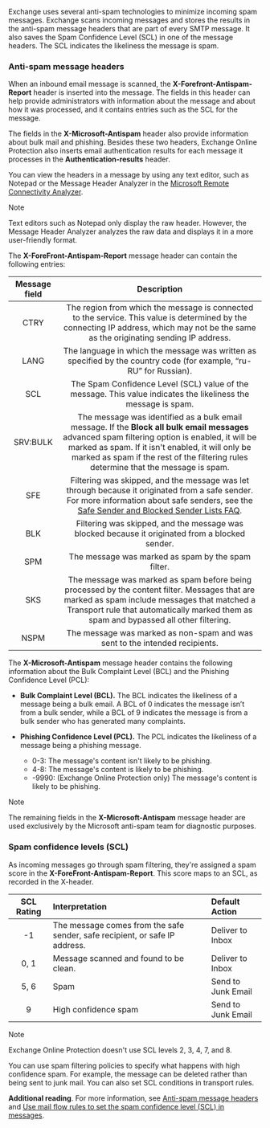 Exchange uses several anti-spam technologies to minimize incoming spam messages. Exchange scans incoming messages and stores the results in the anti-spam message headers that are part of every SMTP message. It also saves the Spam Confidence Level (SCL) in one of the message headers. The SCL indicates the likeliness the message is spam.

### Anti-spam message headers

When an inbound email message is scanned, the **X-Forefront-Antispam-Report** header is inserted into the message. The fields in this header can help provide administrators with information about the message and about how it was processed, and it contains entries such as the SCL for the message.

The fields in the **X-Microsoft-Antispam** header also provide information about bulk mail and phishing. Besides these two headers, Exchange Online Protection also inserts email authentication results for each message it processes in the **Authentication-results** header.

You can view the headers in a message by using any text editor, such as Notepad or the Message Header Analyzer in the [Microsoft Remote Connectivity Analyzer](https://testconnectivity.microsoft.com/tests/o365?azure-portal=true).

> [!NOTE]
> Text editors such as Notepad only display the raw header. However, the Message Header Analyzer analyzes the raw data and displays it in a more user-friendly format.

The **X-ForeFront-Antispam-Report** message header can contain the following entries:

| **Message field** |                                                                                                                                                        **Description**                                                                                                                                                        |
|:-----------------:|:-----------------------------------------------------------------------------------------------------------------------------------------------------------------------------------------------------------------------------------------------------------------------------------------------------------------------------:|
|       CTRY        |                                                                    The region from which the message is connected to the service. This value is determined by the connecting IP address, which may not be the same as the originating sending IP address.                                                                     |
|       LANG        |                                                                                                      The language in which the message was written as specified by the country code (for example, “ru-RU” for Russian).                                                                                                       |
|        SCL        |                                                                                                        The Spam Confidence Level (SCL) value of the message. This value indicates the likeliness the message is spam.                                                                                                         |
|     SRV:BULK      |                 The message was identified as a bulk email message. If the **Block all bulk email messages** advanced spam filtering option is enabled, it will be marked as spam. If it isn't enabled, it will only be marked as spam if the rest of the filtering rules determine that the message is spam.                 |
|        SFE        | Filtering was skipped, and the message was let through because it originated from a safe sender. For more information about safe senders, see the [Safe Sender and Blocked Sender Lists FAQ](/microsoft-365/security/office-365-security/create-safe-sender-lists-in-office-365?azure-portal=true). |
|        BLK        |                                                                                                                Filtering was skipped, and the message was blocked because it originated from a blocked sender.                                                                                                                |
|        SPM        |                                                                                                                                      The message was marked as spam by the spam filter.                                                                                                                                       |
|        SKS        |                                             The message was marked as spam before being processed by the content filter. Messages that are marked as spam include messages that matched a Transport rule that automatically marked them as spam and bypassed all other filtering.                                             |
|       NSPM        |                                                                                                                          The message was marked as non-spam and was sent to the intended recipients.                                                                                                                          |

The **X-Microsoft-Antispam** message header contains the following information about the Bulk Complaint Level (BCL) and the Phishing Confidence Level (PCL):

 -  **Bulk Complaint Level (BCL).** The BCL indicates the likeliness of a message being a bulk email. A BCL of 0 indicates the message isn’t from a bulk sender, while a BCL of 9 indicates the message is from a bulk sender who has generated many complaints.
 -  **Phishing Confidence Level (PCL).** The PCL indicates the likeliness of a message being a phishing message.
    
     -  0-3: The message's content isn't likely to be phishing.
     -  4-8: The message's content is likely to be phishing.
     -  \-9990: (Exchange Online Protection only) The message's content is likely to be phishing.

> [!NOTE]
> The remaining fields in the **X-Microsoft-Antispam** message header are used exclusively by the Microsoft anti-spam team for diagnostic purposes.

### Spam confidence levels (SCL)

As incoming messages go through spam filtering, they're assigned a spam score in the **X-ForeFront-Antispam-Report**. This score maps to an SCL, as recorded in the X-header.

| **SCL Rating** | **Interpretation**                                                          | **Default Action** |
|:--------------:|:--------------------------------------------------------------------------- |:------------------ |
|       -1       | The message comes from the safe sender, safe recipient, or safe IP address. | Deliver to Inbox   |
|      0, 1      | Message scanned and found to be clean.                                      | Deliver to Inbox   |
|      5, 6      | Spam                                                                        | Send to Junk Email |
|       9        | High confidence spam                                                        | Send to Junk Email |

> [!NOTE]
> Exchange Online Protection doesn't use SCL levels 2, 3, 4, 7, and 8.

You can use spam filtering policies to specify what happens with high confidence spam. For example, the message can be deleted rather than being sent to junk mail. You can also set SCL conditions in transport rules.

**Additional reading**. For more information, see [Anti-spam message headers](/microsoft-365/security/office-365-security/anti-spam-message-headers?azure-portal=true) and [Use mail flow rules to set the spam confidence level (SCL) in messages](/exchange/security-and-compliance/mail-flow-rules/use-rules-to-set-scl?azure-portal=true).
